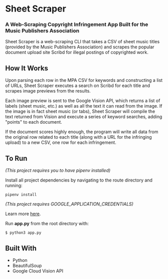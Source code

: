 # Sheet Scraper

### A Web-Scraping Copyright Infringement App Built for the Music Publishers Association

Sheet Scraper is a web-scraping CLI that takes a CSV of sheet music titles (provided by the Music Publishers Association) and scrapes the popular document upload site Scribd for illegal postings of copyrighted work.

## How It Works

Upon parsing each row in the MPA CSV for keywords and constructing a list of URLs, Sheet Scraper executes a search on Scribd for each title and scrapes image previews from the results.

Each image preview is sent to the Google Vision API, which returns a list of labels (sheet music, etc.) as well as all the text it can read from the image. If the image is in fact sheet music (or tabs), Sheet Scraper will compile the text returned from Vision and execute a series of keyword searches, adding "points" to each document.

If the document scores highly enough, the program will write all data from the original row related to each title (along with a URL for the infringing upload) to a new CSV, one row for each infringement.

## To Run

_(This project requires you to have pipenv installed)_

Install all project dependencies by navigating to the route directory and running:

```
pipenv install
```

_(This project requires GOOGLE_APPLICATION_CREDENTIALS)_

Learn more [here](https://cloud.google.com/vision).

Run **app.py** from the root directory with:

```
$ python3 app.py
```

## Built With

- Python
- BeautifulSoup
- Google Cloud Vision API
